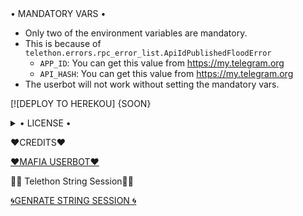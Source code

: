 
  <summary> • MANDATORY VARS • </summary>

- Only two of the environment variables are mandatory.
- This is because of `telethon.errors.rpc_error_list.ApiIdPublishedFloodError`
    - `APP_ID`:   You can get this value from https://my.telegram.org
    - `API_HASH`:   You can get this value from https://my.telegram.org
- The userbot will not work without setting the mandatory vars.

[![DEPLOY TO HEREKOU] {SOON}


</details>

<details>

  <summary> • LICENSE • </summary>

![](https://www.gnu.org/graphics/gplv3-or-later.png)

Copyright (C) 2021 ALEX

Poject [ALEX USERBOT](https://github.com/Adarshbotmaker/ALEX-USERBOT--) is free software: you can redistribute it and/or modify

it under the terms of the GNU General Public License as published by

the Free Software Foundation, either version 3 of the License, or

(at your option) any later version.

This program is distributed in the hope that it will be useful,

but WITHOUT ANY WARRANTY; without even the implied warranty of

MERCHANTABILITY or FITNESS FOR A PARTICULAR PURPOSE.  See the

GNU General Public License for more details.

You should have received a copy of the GNU General Public License

along with this program. If not, see <https://www.gnu.org/licenses/>.

</details>


❤️CREDITS❤️

   [❤️MAFIA USERBOT❤️](https://github.com/MafiaBotOP)

🧞‍♂ Telethon String Session🧞‍♂ 



[🌀GENRATE STRING SESSION 🌀](https://t.me/SessionGeneratorBot)

